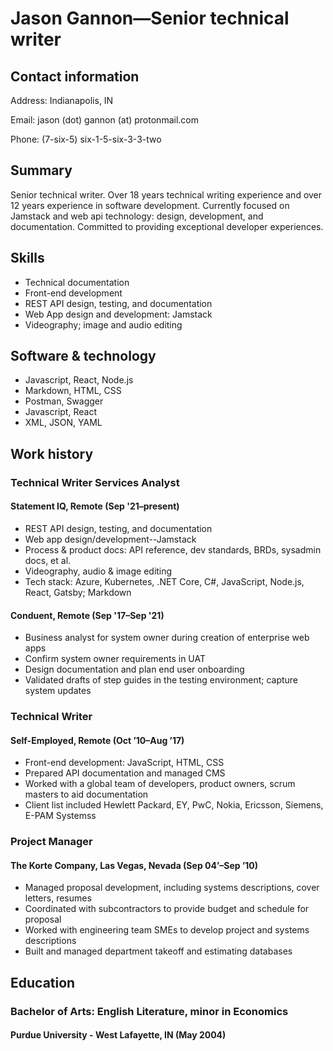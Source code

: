 # Jason Gannon—Senior technical writer

## Contact information

Address: Indianapolis, IN

Email: jason (dot) gannon (at) protonmail.com

Phone: (7-six-5) six-1-5-six-3-3-two

## Summary

Senior technical writer. Over 18 years technical writing experience and over 12 years experience in software development. Currently focused on Jamstack and web api technology: design, development, and documentation. Committed to providing exceptional developer experiences. 

## Skills

- Technical documentation
- Front-end development
- REST API design, testing, and documentation
- Web App design and development: Jamstack
- Videography; image and audio editing

## Software & technology

- Javascript, React, Node.js
- Markdown, HTML, CSS
- Postman, Swagger
- Javascript, React
- XML, JSON, YAML

## Work history

### Technical Writer Services Analyst

#### Statement IQ, Remote (Sep '21–present)

- REST API design, testing, and documentation
- Web app design/development--Jamstack
- Process & product docs: API reference, dev standards, BRDs, sysadmin docs, et al.
- Videography, audio & image editing 
- Tech stack: Azure, Kubernetes, .NET Core, C#, JavaScript, Node.js, React, Gatsby; Markdown

#### Conduent, Remote (Sep '17–Sep '21)

- Business analyst for system owner during creation of enterprise web apps
- Confirm system owner requirements in UAT
- Design documentation and plan end user onboarding
- Validated drafts of step guides in the testing environment; capture system updates

### Technical Writer

#### Self-Employed, Remote (Oct ’10–Aug ’17)

- Front-end development: JavaScript, HTML, CSS 
- Prepared API documentation and managed CMS
- Worked with a global team of developers, product owners, scrum masters to aid documentation
- Client list included Hewlett Packard, EY, PwC, Nokia, Ericsson, Siemens, E-PAM Systemss

### Project Manager

#### The Korte Company, Las Vegas, Nevada (Sep 04’–Sep ’10)

- Managed proposal development, including systems descriptions, cover letters, resumes
- Coordinated with subcontractors to provide budget and schedule for proposal
- Worked with engineering team SMEs to develop project and systems descriptions
- Built and managed department takeoff and estimating databases

## Education

### Bachelor of Arts: English Literature, minor in Economics

#### Purdue University - West Lafayette, IN (May 2004)
